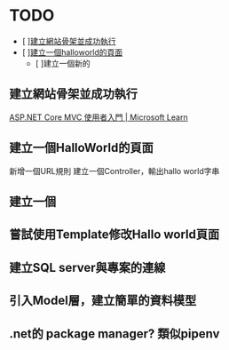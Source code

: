 # TODO

- [ ][建立網站骨架並成功執行](#建立網站骨架並成功執行)
- [ ][建立一個halloworld的頁面](#建立一個halloworld的頁面)
  - [ ]建立一個新的

## 建立網站骨架並成功執行

[ASP.NET Core MVC 使用者入門 | Microsoft Learn](https://learn.microsoft.com/zh-tw/aspnet/core/tutorials/first-mvc-app/start-mvc?view=aspnetcore-6.0&tabs=visual-studio)

## 建立一個HalloWorld的頁面

新增一個URL規則
建立一個Controller，輸出hallo world字串

## 建立一個

## 嘗試使用Template修改Hallo world頁面

## 建立SQL server與專案的連線

## 引入Model層，建立簡單的資料模型

## .net的 package manager? 類似pipenv